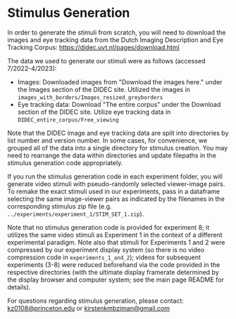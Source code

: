 # Stimulus Generation 

In order to generate the stimuli from scratch, you will need to download the images and eye tracking data from the Dutch Imaging Description and Eye Tracking Corpus: https://didec.uvt.nl/pages/download.html

The data we used to generate our stimuli were as follows (accessed 7/2022-4/2023):

- Images: Downloaded images from "Download the images here." under the Images section of the DIDEC site. Utilized the images in `images_with_borders/Images_resized_greyborders`
- Eye tracking data: Download "The entire corpus" under the Download section of the DIDEC site. Utilize eye tracking data in `DIDEC_entire_corpus/Free_viewing`

Note that the DIDEC image and eye tracking data are split into directories by list number and version number. In some cases, for convenience, we grouped all of the data into a single directory for stimulus creation. You may need to rearrange the data within directories and update filepaths in the stimulus generation code appropriately. 

If you run the stimulus generation code in each experiment folder, you will generate video stimuli with pseudo-randomly selected viewer-image pairs. To remake the exact stimuli used in our experiments, pass in a dataframe selecting the same image-viewer pairs as indicated by the filenames in the corresponding stimulus zip file (e.g. `../experiments/experiment_1/STIM_SET_1.zip`). 

Note  that no stimulus generation code is provided for experiment 8; it utilizes the same video stimuli as Experiment 1 in the context of a different experimental paradigm. Note also that stimuli for Experiments 1 and 2 were compressed by our experiment display system (so there is no video compression code in `experiments_1_and_2`); videos for subsequent experiments (3-8) were reduced beforehand via the code provided in the respective directories (with the ultimate display framerate determined by the display browser and computer system; see the main page README for details).

For questions regarding stimulus generation, please contact: kz0108@princeton.edu or kirstenkmbziman@gmail.com
